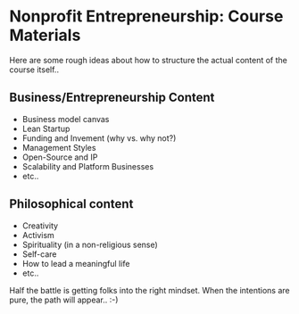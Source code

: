 # Nonprofit Entrepreneurship: Course Materials

Here are some rough ideas about how to structure the actual content of the course itself..

## Business/Entrepreneurship Content

* Business model canvas
* Lean Startup
* Funding and Invement (why vs. why not?)
* Management Styles
* Open-Source and IP
* Scalability and Platform Businesses
* etc..

## Philosophical content

* Creativity
* Activism
* Spirituality (in a non-religious sense)
* Self-care
* How to lead a meaningful life
* etc..

Half the battle is getting folks into the right mindset.  When the intentions are pure, the path will appear..   :-)

